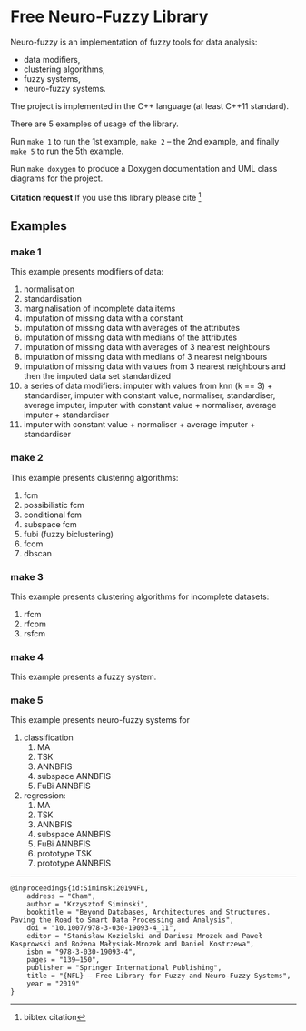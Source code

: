 Free Neuro-Fuzzy Library
========================

Neuro-fuzzy is an implementation of fuzzy tools for data analysis:
* data modifiers,
* clustering algorithms,
* fuzzy systems, 
* neuro-fuzzy systems.

The project is implemented in the C++ language (at least C++11 standard).
 
There are 5 examples of usage of the library.

Run `make 1` to run the 1st example, `make 2` – the 2nd example, and finally `make 5` to run the 5th example.

Run `make doxygen` to produce a Doxygen documentation and UML class diagrams for the project.

__Citation request__ If you use this library please cite [^nfl]

## Examples

### make 1   
This example presents modifiers of data:
1. normalisation
2. standardisation
3. marginalisation of incomplete data items
4. imputation of missing data with a constant
5. imputation of missing data with averages of the attributes
6. imputation of missing data with medians of the attributes
5. imputation of missing data with averages of 3 nearest neighbours
6. imputation of missing data with medians of 3 nearest neighbours
7. imputation of missing data with values from 3 nearest neighbours and then the imputed data set standardized
8. a series of data modifiers: imputer with values from knn (k == 3) + standardiser, imputer with constant value, normaliser, standardiser, average imputer, imputer with constant value + normaliser, average imputer + standardiser
9. imputer with constant value + normaliser + average imputer + standardiser


### make 2
This example presents clustering algorithms:
1. fcm
1. possibilistic fcm
1. conditional fcm
1. subspace fcm
1. fubi (fuzzy biclustering)
1. fcom
1. dbscan


### make 3
This example presents clustering algorithms for incomplete datasets:
1. rfcm
2. rfcom
3. rsfcm

### make 4
This example presents a fuzzy system. 

### make 5
This example presents neuro-fuzzy systems for
1. classification 
	1. MA
	2. TSK
	3. ANNBFIS
	4. subspace ANNBFIS
	5. FuBi ANNBFIS
1. regression:
	1. MA
	2. TSK
	3. ANNBFIS
	4. subspace ANNBFIS
	5. FuBi ANNBFIS
	6. prototype TSK
	7. prototype ANNBFIS
 
------------
[^nfl]: bibtex citation
```
@inproceedings{id:Siminski2019NFL,
	address = "Cham",
	author = "Krzysztof Siminski",
	booktitle = "Beyond Databases, Architectures and Structures. Paving the Road to Smart Data Processing and Analysis",
	doi = "10.1007/978-3-030-19093-4_11",
	editor = "Stanisław Kozielski and Dariusz Mrozek and Paweł Kasprowski and Bożena Małysiak-Mrozek and Daniel Kostrzewa",
	isbn = "978-3-030-19093-4",
	pages = "139–150",
	publisher = "Springer International Publishing",
	title = "{NFL} – Free Library for Fuzzy and Neuro-Fuzzy Systems",
	year = "2019"
}
```
 

